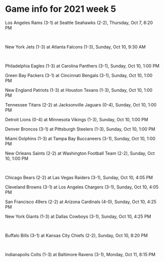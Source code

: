 # Game info for 2021 week 5

Los Angeles Rams (3-1) at Seattle Seahawks (2-2), Thursday, Oct 7, 8:20 PM


<br/>

New York Jets (1-3) at Atlanta Falcons (1-3), Sunday, Oct 10, 9:30 AM


<br/>

Philadelphia Eagles (1-3) at Carolina Panthers (3-1), Sunday, Oct 10, 1:00 PM

Green Bay Packers (3-1) at Cincinnati Bengals (3-1), Sunday, Oct 10, 1:00 PM

New England Patriots (1-3) at Houston Texans (1-3), Sunday, Oct 10, 1:00 PM

Tennessee Titans (2-2) at Jacksonville Jaguars (0-4), Sunday, Oct 10, 1:00 PM

Detroit Lions (0-4) at Minnesota Vikings (1-3), Sunday, Oct 10, 1:00 PM

Denver Broncos (3-1) at Pittsburgh Steelers (1-3), Sunday, Oct 10, 1:00 PM

Miami Dolphins (1-3) at Tampa Bay Buccaneers (3-1), Sunday, Oct 10, 1:00 PM

New Orleans Saints (2-2) at Washington Football Team (2-2), Sunday, Oct 10, 1:00 PM


<br/>

Chicago Bears (2-2) at Las Vegas Raiders (3-1), Sunday, Oct 10, 4:05 PM

Cleveland Browns (3-1) at Los Angeles Chargers (3-1), Sunday, Oct 10, 4:05 PM

San Francisco 49ers (2-2) at Arizona Cardinals (4-0), Sunday, Oct 10, 4:25 PM

New York Giants (1-3) at Dallas Cowboys (3-1), Sunday, Oct 10, 4:25 PM


<br/>

Buffalo Bills (3-1) at Kansas City Chiefs (2-2), Sunday, Oct 10, 8:20 PM


<br/>

Indianapolis Colts (1-3) at Baltimore Ravens (3-1), Monday, Oct 11, 8:15 PM

